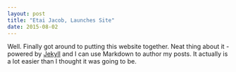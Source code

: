 ```yaml
---
layout: post
title: "Etai Jacob, Launches Site"
date: 2015-08-02
---
```


Well. Finally got around to putting this website together. Neat thing about it - powered by [Jekyll](http://jekyllrb.com) and I can use Markdown to author my posts. It actually is a lot easier than I thought it was going to be.
